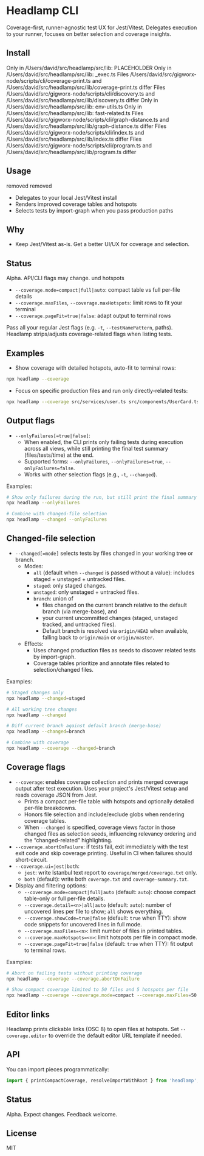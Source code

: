 # Headlamp CLI

Coverage-first, runner-agnostic test UX for Jest/Vitest. Delegates execution to your runner, focuses on better selection and coverage insights.

## Install

Only in /Users/david/src/headlamp/src/lib: PLACEHOLDER
Only in /Users/david/src/headlamp/src/lib: \_exec.ts
Files /Users/david/src/gigworx-node/scripts/cli/coverage-print.ts and /Users/david/src/headlamp/src/lib/coverage-print.ts differ
Files /Users/david/src/gigworx-node/scripts/cli/discovery.ts and /Users/david/src/headlamp/src/lib/discovery.ts differ
Only in /Users/david/src/headlamp/src/lib: env-utils.ts
Only in /Users/david/src/headlamp/src/lib: fast-related.ts
Files /Users/david/src/gigworx-node/scripts/cli/graph-distance.ts and /Users/david/src/headlamp/src/lib/graph-distance.ts differ
Files /Users/david/src/gigworx-node/scripts/cli/index.ts and /Users/david/src/headlamp/src/lib/index.ts differ
Files /Users/david/src/gigworx-node/scripts/cli/program.ts and /Users/david/src/headlamp/src/lib/program.ts differ

## Usage

removed
removed

- Delegates to your local Jest/Vitest install
- Renders improved coverage tables and hotspots
- Selects tests by import-graph when you pass production paths

## Why

- Keep Jest/Vitest as-is. Get a better UI/UX for coverage and selection.

## Status

Alpha. API/CLI flags may change.
und hotspots

- `--coverage.mode=compact|full|auto`: compact table vs full per-file details
- `--coverage.maxFiles`, `--coverage.maxHotspots`: limit rows to fit your terminal
- `--coverage.pageFit=true|false`: adapt output to terminal rows

Pass all your regular Jest flags (e.g. `-t`, `--testNamePattern`, paths). Headlamp strips/adjusts coverage-related flags when listing tests.

## Examples

- Show coverage with detailed hotspots, auto-fit to terminal rows:

```bash
npx headlamp --coverage
```

- Focus on specific production files and run only directly-related tests:

```bash
npx headlamp --coverage src/services/user.ts src/components/UserCard.tsx
```

## Output flags

- `--onlyFailures[=true|false]`:
  - When enabled, the CLI prints only failing tests during execution across all views, while still printing the final test summary (files/tests/time) at the end.
  - Supported forms: `--onlyFailures`, `--onlyFailures=true`, `--onlyFailures=false`.
  - Works with other selection flags (e.g., `-t`, `--changed`).

Examples:

```bash
# Show only failures during the run, but still print the final summary
npx headlamp --onlyFailures

# Combine with changed-file selection
npx headlamp --changed --onlyFailures
```

## Changed-file selection

- `--changed[=mode]` selects tests by files changed in your working tree or branch.
  - Modes:
    - `all` (default when `--changed` is passed without a value): includes staged + unstaged + untracked files.
    - `staged`: only staged changes.
    - `unstaged`: only unstaged + untracked files.
    - `branch`: union of
      - files changed on the current branch relative to the default branch (via merge-base), and
      - your current uncommitted changes (staged, unstaged tracked, and untracked files).
      - Default branch is resolved via `origin/HEAD` when available, falling back to `origin/main` or `origin/master`.
  - Effects:
    - Uses changed production files as seeds to discover related tests by import-graph.
    - Coverage tables prioritize and annotate files related to selection/changed files.

Examples:

```bash
# Staged changes only
npx headlamp --changed=staged

# All working tree changes
npx headlamp --changed

# Diff current branch against default branch (merge-base)
npx headlamp --changed=branch

# Combine with coverage
npx headlamp --coverage --changed=branch
```

## Coverage flags

- `--coverage`: enables coverage collection and prints merged coverage output after test execution. Uses your project's Jest/Vitest setup and reads coverage JSON from Jest.
  - Prints a compact per-file table with hotspots and optionally detailed per-file breakdowns.
  - Honors file selection and include/exclude globs when rendering coverage tables.
  - When `--changed` is specified, coverage views factor in those changed files as selection seeds, influencing relevancy ordering and the “changed-related” highlighting.
- `--coverage.abortOnFailure`: if tests fail, exit immediately with the test exit code and skip coverage printing. Useful in CI when failures should short-circuit.
- `--coverage.ui=jest|both`:
  - `jest`: write Istanbul text report to `coverage/merged/coverage.txt` only.
  - `both` (default): write both `coverage.txt` and `coverage-summary.txt`.
- Display and filtering options:
  - `--coverage.mode=compact|full|auto` (default: `auto`): choose compact table-only or full per-file details.
  - `--coverage.detail=<n>|all|auto` (default: `auto`): number of uncovered lines per file to show; `all` shows everything.
  - `--coverage.showCode=true|false` (default: `true` when TTY): show code snippets for uncovered lines in full mode.
  - `--coverage.maxFiles=<n>`: limit number of files in printed tables.
  - `--coverage.maxHotspots=<n>`: limit hotspots per file in compact mode.
  - `--coverage.pageFit=true|false` (default: `true` when TTY): fit output to terminal rows.

Examples:

```bash
# Abort on failing tests without printing coverage
npx headlamp --coverage --coverage.abortOnFailure

# Show compact coverage limited to 50 files and 5 hotspots per file
npx headlamp --coverage --coverage.mode=compact --coverage.maxFiles=50 --coverage.maxHotspots=5
```

## Editor links

Headlamp prints clickable links (OSC 8) to open files at hotspots. Set `--coverage.editor` to override the default editor URL template if needed.

## API

You can import pieces programmatically:

```ts
import { printCompactCoverage, resolveImportWithRoot } from 'headlamp';
```

## Status

Alpha. Expect changes. Feedback welcome.

## License

MIT
